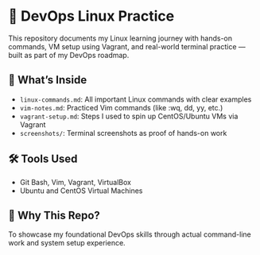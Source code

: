 # 🚀 DevOps Linux Practice

This repository documents my Linux learning journey with hands-on commands, VM setup using Vagrant, and real-world terminal practice — built as part of my DevOps roadmap.

## 📁 What’s Inside

- `linux-commands.md`: All important Linux commands with clear examples
- `vim-notes.md`: Practiced Vim commands (like :wq, dd, yy, etc.)
- `vagrant-setup.md`: Steps I used to spin up CentOS/Ubuntu VMs via Vagrant
- `screenshots/`:  Terminal screenshots as proof of hands-on work

## 🛠 Tools Used

- Git Bash, Vim, Vagrant, VirtualBox
- Ubuntu and CentOS Virtual Machines

## 🎯 Why This Repo?

To showcase my foundational DevOps skills through actual command-line work and system setup experience.
